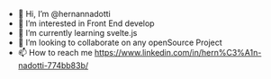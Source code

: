 - 👋 Hi, I’m @hernannadotti
- 👀 I’m interested in Front End develop
- 🌱 I’m currently learning svelte.js
- 💞️ I’m looking to collaborate on any openSource Project
- 📫 How to reach me https://www.linkedin.com/in/hern%C3%A1n-nadotti-774bb83b/

<!---
hernannadotti/hernannadotti is a ✨ special ✨ repository because its `README.md` (this file) appears on your GitHub profile.
You can click the Preview link to take a look at your changes.
--->
